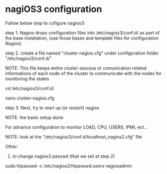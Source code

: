 # nagiOS3 configuration

Follow below step to cofigure nagios3:

step 1. Nagios drops configuration files into /etc/nagios3/conf.d/ as part of the base installation, (use those bases and template files for configuration Nagios)

step 2. create a file named "cluster-nagios.cfg" under configuration folder "/etc/nagios3/conf.d/"

NOTE: This file keeps entire cluster asscess or comunication related informations of each node of the cluster to communicate with the nodes for monitoring the states

cd /etc/nagios3/conf.d/

nano cluster-nagios.cfg

step 3. Next, try to start up (or restart) nagios

NOTE: the basic setup done


For advance configuration to monitor LOAD, CPU, USERS, IPMI, ect...

NOTE: look at the "/etc/nagios3/conf.d/localhost_nagios2.cfg" file

Other:
1. to change nagios3 passwd (that we set at step 2)

sudo htpasswd -c /etc/nagios2/htpasswd.users nagiosadmin
